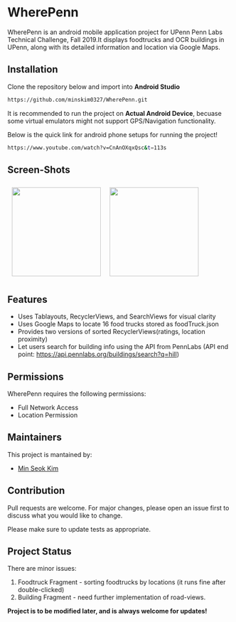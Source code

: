# WherePenn
WherePenn is an android mobile application project for UPenn Penn Labs Technical Challenge, Fall 2019.It displays foodtrucks and OCR buildings in UPenn, along with its detailed information and location via Google Maps.

## Installation
Clone the repository below and import into **Android Studio**

```bash
https://github.com/minskim0327/WherePenn.git
```

It is recommended to run the project on **Actual Android Device**, becuase some virtual emulators might not support GPS/Navigation functionality.

Below is the quick link for android phone setups for running the project!

```bash
https://www.youtube.com/watch?v=CnAnOXqxQsc&t=113s
```
## Screen-Shots
[<img src="/readme/Wallabag%20Reading%20List.png" align="left"
width="200"
    hspace="10" vspace="10">](/readme/Wallabag%20Reading%20List.png)
[<img src="/readme/Wallabag%20Article%20View.png" align="center"
width="200"
    hspace="10" vspace="10">](/readme/Wallabag%20Article%20View.png)
## Features
- Uses Tablayouts, RecyclerViews, and SearchViews for visual clarity
- Uses Google Maps to locate 16 food trucks stored as foodTruck.json
- Provides two versions of sorted RecyclerViews(ratings, location proximity)
- Let users search for building info using the API from PennLabs (API end point: https://api.pennlabs.org/buildings/search?q=hill)

## Permissions
WherePenn requires the following permissions:
- Full Network Access
- Location Permission

## Maintainers
This project is mantained by:
* [Min Seok Kim](http://github.com/minskim0327)


## Contribution
Pull requests are welcome. For major changes, please open an issue first to discuss what you would like to change.

Please make sure to update tests as appropriate.

## Project Status
There are minor issues:
1. Foodtruck Fragment - sorting foodtrucks by locations (it runs fine after double-clicked)
2. Building Fragment - need further implementation of road-views.

**Project is to be modified later, and is always welcome for updates!**

